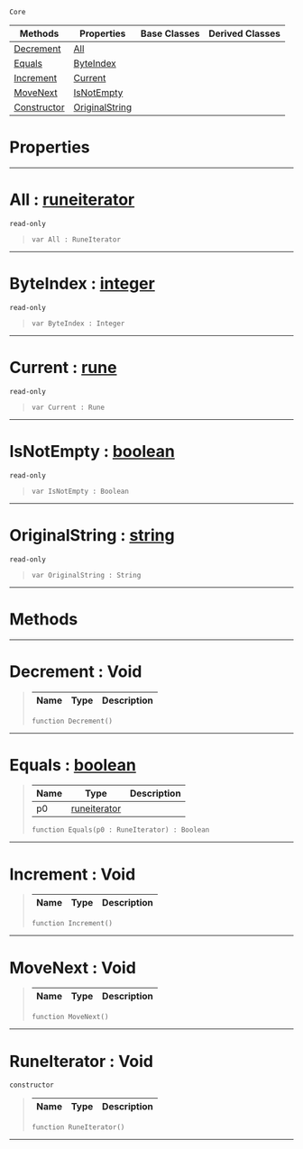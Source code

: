  `Core`

|Methods|Properties|Base Classes|Derived Classes|
|---|---|---|---|
|[ Decrement](https://github.com/zeroengineteam/ZeroDocs/blob/master/code_reference/nada_base_types/runeiterator.markdown#decrement-void)|[ All](https://github.com/zeroengineteam/ZeroDocs/blob/master/code_reference/nada_base_types/runeiterator.markdown#all-zero-engine-document)| | |
|[ Equals](https://github.com/zeroengineteam/ZeroDocs/blob/master/code_reference/nada_base_types/runeiterator.markdown#equals-zero-engine-docum)|[ ByteIndex](https://github.com/zeroengineteam/ZeroDocs/blob/master/code_reference/nada_base_types/runeiterator.markdown#byteindex-zero-engine-do)| | |
|[ Increment](https://github.com/zeroengineteam/ZeroDocs/blob/master/code_reference/nada_base_types/runeiterator.markdown#increment-void)|[ Current](https://github.com/zeroengineteam/ZeroDocs/blob/master/code_reference/nada_base_types/runeiterator.markdown#current-zero-engine-docu)| | |
|[ MoveNext](https://github.com/zeroengineteam/ZeroDocs/blob/master/code_reference/nada_base_types/runeiterator.markdown#movenext-void)|[ IsNotEmpty](https://github.com/zeroengineteam/ZeroDocs/blob/master/code_reference/nada_base_types/runeiterator.markdown#isnotempty-zero-engine-d)| | |
|[ Constructor](https://github.com/zeroengineteam/ZeroDocs/blob/master/code_reference/nada_base_types/runeiterator.markdown#runeiterator-void)|[ OriginalString](https://github.com/zeroengineteam/ZeroDocs/blob/master/code_reference/nada_base_types/runeiterator.markdown#originalstring-zero-engi)| | |


 #  Properties


---  
 #  All : [runeiterator](https://github.com/zeroengineteam/ZeroDocs/blob/master/code_reference/nada_base_types/runeiterator.markdown)

 `read-only`

> 
> ``` lang=cpp, name=Nada
> var All : RuneIterator


---  
 #  ByteIndex : [integer](https://github.com/zeroengineteam/ZeroDocs/blob/master/code_reference/nada_base_types/integer.markdown)

 `read-only`

> 
> ``` lang=cpp, name=Nada
> var ByteIndex : Integer


---  
 #  Current : [rune](https://github.com/zeroengineteam/ZeroDocs/blob/master/code_reference/nada_base_types/rune.markdown)

 `read-only`

> 
> ``` lang=cpp, name=Nada
> var Current : Rune


---  
 #  IsNotEmpty : [boolean](https://github.com/zeroengineteam/ZeroDocs/blob/master/code_reference/nada_base_types/boolean.markdown)

 `read-only`

> 
> ``` lang=cpp, name=Nada
> var IsNotEmpty : Boolean


---  
 #  OriginalString : [string](https://github.com/zeroengineteam/ZeroDocs/blob/master/code_reference/nada_base_types/string.markdown)

 `read-only`

> 
> ``` lang=cpp, name=Nada
> var OriginalString : String


---  
 #  Methods


---  
 #  Decrement : Void

> 
> |Name|Type|Description|
> |---|---|---|
> ``` lang=cpp, name=Nada
> function Decrement()
> ``` 


---  
 #  Equals : [boolean](https://github.com/zeroengineteam/ZeroDocs/blob/master/code_reference/nada_base_types/boolean.markdown)

> 
> |Name|Type|Description|
> |---|---|---|
> |p0|[runeiterator](https://github.com/zeroengineteam/ZeroDocs/blob/master/code_reference/nada_base_types/runeiterator.markdown)| |
> ``` lang=cpp, name=Nada
> function Equals(p0 : RuneIterator) : Boolean
> ``` 


---  
 #  Increment : Void

> 
> |Name|Type|Description|
> |---|---|---|
> ``` lang=cpp, name=Nada
> function Increment()
> ``` 


---  
 #  MoveNext : Void

> 
> |Name|Type|Description|
> |---|---|---|
> ``` lang=cpp, name=Nada
> function MoveNext()
> ``` 


---  
 #  RuneIterator : Void

 `constructor`

> 
> |Name|Type|Description|
> |---|---|---|
> ``` lang=cpp, name=Nada
> function RuneIterator()
> ``` 


---  
 

 